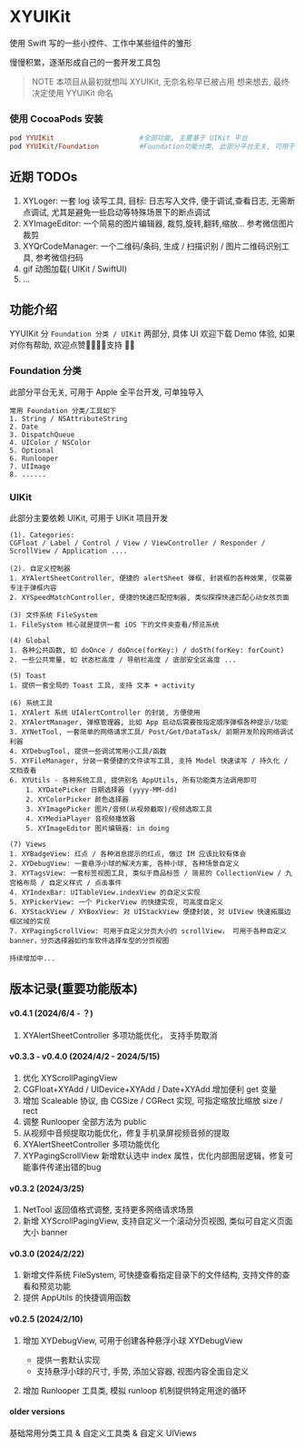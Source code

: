 # XYUIKit

使用 Swift 写的一些小控件、工作中某些组件的雏形

慢慢积累，逐渐形成自己的一套开发工具包

> NOTE
> 本项目从最初就想叫 XYUIKit, 无奈名称早已被占用
> 想来想去, 最终决定使用 YYUIKit 命名

### 使用 CocoaPods 安装

```ruby
pod YYUIKit                     #全部功能, 主要基于 UIKit 平台
pod YYUIKit/Foundation          #Foundation功能分类, 此部分平台无关, 可用于 Apple 全平台开发
```

## 近期 TODOs
1. XYLoger: 一套 log 读写工具, 目标: 日志写入文件, 便于调试,查看日志, 无需断点调试, 尤其是避免一些启动等特殊场景下的断点调试
2. XYImageEditor: 一个简易的图片编辑器, 裁剪,旋转,翻转,缩放... 参考微信图片裁剪
3. XYQrCodeManager: 一个二维码/条码, 生成 / 扫描识别 / 图片二维码识别工具, 参考微信扫码
4. gif 动图加载( UIKit / SwiftUI)
5. ...

## 功能介绍

YYUIKit 分 `Foundation 分类 / UIKit` 两部分, 具体 UI 欢迎下载 Demo 体验, 如果对你有帮助, 欢迎点赞🌟🌟🌟🌟支持 💪🎉

### Foundation 分类

此部分平台无关, 可用于 Apple 全平台开发, 可单独导入

```
常用 Foundation 分类/工具如下
1. String / NSAttributeString
2. Date
3. DispatchQueue
4. UIColor / NSColor
5. Optional
6. Runlooper
7. UIImage
8. ......
```
    
### UIKit

此部分主要依赖 UIKit, 可用于 UIKit 项目开发

```
(1). Categories: 
CGFloat / Label / Control / View / ViewController / Responder / ScrollView / Application ....

(2). 自定义控制器
1. XYAlertSheetController, 便捷的 alertSheet 弹框, 封装框的各种效果, 仅需要专注于弹框内容
2. XYSpeedMatchController, 便捷的快速匹配控制器, 类似探探快速匹配心动女孩页面

(3) 文件系统 FileSystem
1. FileSystem 核心就是提供一套 iOS 下的文件夹查看/预览系统

(4) Global
1. 各种公共函数, 如 doOnce / doOnce(forKey:) / doSth(forKey: forCount)
2. 一些公共常量, 如 状态栏高度 / 导航栏高度 / 底部安全区高度 ...

(5) Toast
1. 提供一套全局的 Toast 工具, 支持 文本 + activity

(6) 系统工具
1. XYAlert 系统 UIAlertController 的封装, 方便使用
2. XYAlertManager, 弹框管理器, 比如 App 启动后需要按指定顺序弹框各种提示/功能
3. XYNetTool, 一套简单的网络请求工具/ Post/Get/DataTask/ 前期开发阶段网络调试利器
4. XYDebugTool, 提供一些调试常用小工具/函数
5. XYFileManager, 分装一套便捷的文件读写工具, 支持 Model 快速读写 / 持久化 / 文档查看
6. XYUtils - 各种系统工具, 提供别名 AppUtils, 所有功能类方法调用即可
	1. XYDatePicker 日期选择器 (yyyy-MM-dd)
	2. XYColorPicker 颜色选择器
	3. XYImagePicker 图片/音频(从视频截取)/视频选取工具
	4. XYMediaPlayer 音视频播放器
	5. XYImageEditor 图片编辑器: in doing

(7) Views
1. XYBadgeView: 红点 / 各种消息提示的红点, 做过 IM 应该比较有体会
2. XYDebugView: 一套悬浮小球的解决方案, 各种小球, 各种场景自定义
3. XYTagsView: 一套标签视图工具, 类似于商品标签 / 简易的 CollectionView / 九宫格布局 / 自定义样式 / 点击事件
4. XYIndexBar: UITableView.indexView 的自定义实现
5. XYPickerView: 一个 PickerView 的快捷实现, 可高度自定义
6. XYStackView / XYBoxView: 对 UIStackView 便捷封装, 对 UIView 快速拓展边框区域的实现
7. XYPagingScrollView: 可用于自定义分页大小的 scrollView， 可用于各种自定义 banner，分页选择器如约车软件选择车型的分页视图

持续增加中...
```

## 版本记录(重要功能版本)
#### v0.4.1 (2024/6/4 - ？)

1. XYAlertSheetController 多项功能优化， 支持手势取消

#### v0.3.3 - v0.4.0 (2024/4/2 - 2024/5/15)

1. 优化 XYScrollPagingView
2. CGFloat+XYAdd / UIDevice+XYAdd / Date+XYAdd 增加便利 get 变量
3. 增加 Scaleable 协议, 由 CGSize / CGRect 实现, 可指定缩放比缩放 size / rect
4. 调整 Runlooper 全部方法为 public
5. 从视频中音频提取功能优化，修复手机录屏视频音频的提取
6. XYAlertSheetController 多项功能优化
7. XYPagingScrollView 新增默认选中 index 属性，优化内部图层逻辑，修复可能事件传递出错的bug

#### v0.3.2 (2024/3/25)

1. NetTool 返回值格式调整, 支持更多网络请求场景
2. 新增 XYScrollPagingView, 支持自定义一个滚动分页视图, 类似可自定义页面大小 banner

#### v0.3.0 (2024/2/22)

1. 新增文件系统 FileSystem, 可快捷查看指定目录下的文件结构, 支持文件的查看和预览功能
2. 提供 AppUtils 的快捷调用函数

#### v0.2.5 (2024/2/10)

1. 增加 XYDebugView, 可用于创建各种悬浮小球 XYDebugView 
	
	- 提供一套默认实现
	- 支持悬浮小球的尺寸, 手势, 添加父容器, 视图内容全面自定义

2. 增加 Runlooper 工具类, 模拟 runloop 机制提供特定用途的循环

#### older versions

基础常用分类工具 & 自定义工具类 & 自定义 UIViews
    


